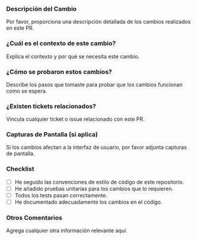 
### **Descripción del Cambio**

Por favor, proporciona una descripción detallada de los cambios realizados en este PR.

### **¿Cuál es el contexto de este cambio?**

Explica el contexto y por qué se necesita este cambio.

### **¿Cómo se probaron estos cambios?**

Describe los pasos que tomaste para probar que los cambios funcionan como se espera.

### **¿Existen tickets relacionados?**

Vincula cualquier ticket o issue relacionado con este PR.

### **Capturas de Pantalla (si aplica)**

Si los cambios afectan a la interfaz de usuario, por favor adjunta capturas de pantalla.

### **Checklist**  

- [ ] He seguido las convenciones de estilo de código de este repositorio.  
- [ ] He añadido pruebas unitarias para los cambios que lo requieren.  
- [ ] Todos los tests pasan correctamente.  
- [ ] He documentado adecuadamente los cambios en el código.

### **Otros Comentarios**  

Agrega cualquier otra información relevante aquí.
